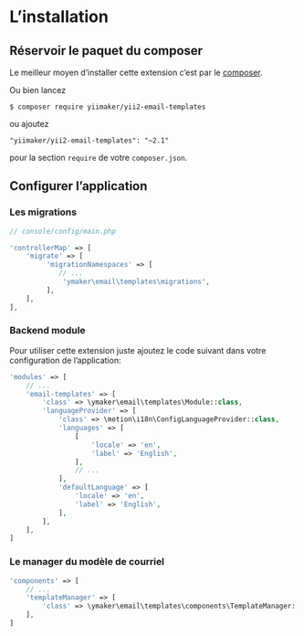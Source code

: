 L’installation
==============

## Réservoir le paquet du composer

Le meilleur moyen d’installer cette extension c’est par le [composer](http://getcomposer.org/download/).

Ou bien lancez

```
$ composer require yiimaker/yii2-email-templates
```

ou ajoutez

```
"yiimaker/yii2-email-templates": "~2.1"
````

pour la section `require` de votre `composer.json`.

## Configurer l’application

### Les migrations

```php
// console/config/main.php

'controllerMap' => [
    'migrate' => [
         'migrationNamespaces' => [
            // ...
             'ymaker\email\templates\migrations',
         ],
    ],
],
```

### Backend module

Pour utiliser cette extension juste ajoutez le code suivant dans votre configuration de l’application:

```php
'modules' => [
    // ...
    'email-templates' => [
        'class' => \ymaker\email\templates\Module::class,
        'languageProvider' => [
            'class' => \motion\i18n\ConfigLanguageProvider::class,
            'languages' => [
                [
                    'locale' => 'en',
                    'label' => 'English',
                ],
                // ...
            ],
            'defaultLanguage' => [
                'locale' => 'en',
                'label' => 'English',
            ],
        ],
    ],
]
```

### Le manager du modèle de courriel

```php
'components' => [
    // ...
    'templateManager' => [
        'class' => \ymaker\email\templates\components\TemplateManager::class,
    ],
]
```